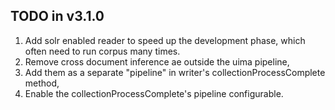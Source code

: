 ## TODO in v3.1.0

1. Add solr enabled reader to speed up the development phase, which often need to run corpus many times.
2. Remove cross document inference ae outside the uima pipeline, 
3. Add them as a separate "pipeline" in writer's collectionProcessComplete method, 
4. Enable the collectionProcessComplete's pipeline configurable.
